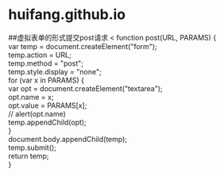 # huifang.github.io
##虚拟表单的形式提交post请求
<
function post(URL, PARAMS) {      
    var temp = document.createElement("form");      
    temp.action = URL;      
    temp.method = "post";      
    temp.style.display = "none";      
    for (var x in PARAMS) {      
        var opt = document.createElement("textarea");      
        opt.name = x;      
        opt.value = PARAMS[x];      
        // alert(opt.name)      
        temp.appendChild(opt);      
    }      
    document.body.appendChild(temp);      
    temp.submit();      
    return temp;      
}      
>
